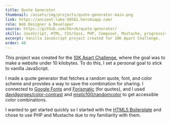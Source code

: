 ```yaml
---
title: Quote Generator
thumbnail: /assets/img/projects/quote-generator-main.png
link: https://ancient-lake-50582.herokuapp.com/
role: Web Designer & Developer
source: https://github.com/hbrok/quote-generator/
skills: JavaScript, HTML, CSS/Sass, PHP, Composer, Mustache, progressive enhancement
excerpt: Vanilla JavaScript project created for 10K Apart Challenge.
order: 40
---
```


This project was created for the [10K Apart Challenge](https://a-k-apart.com/), where the goal was to make a website under 10 kilobytes. To do this, I set a personal goal to stick to vanilla JavaScript.

I made a quote generator that fetches a random quote, font, and color scheme and provides a way to save the combination for sharing. I connected to [Google Fonts](https://developers.google.com/fonts/) and [Forismatic](http://forismatic.com/en/) (for quotes), and I used [davidgorges/color-contrast](https://packagist.org/packages/davidgorges/color-contrast) and [mistic100/randomcolor](https://github.com/mistic100/RandomColor.php) to get accessible color combinations.

I wanted to get started quickly so I started with the [HTML5 Boilerplate](https://html5boilerplate.com/) and chose to use PHP and Mustache due to my familiarity with them.

